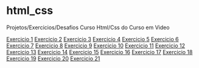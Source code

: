 # html_css
 Projetos/Exercicios/Desafios Curso Html/Css do Curso em Video

<a href="exercicios/ex001/index.html" target="_blank">Exercicio 1</a>
<a href="exercicios/ex002/index.html" target="_blank">Exercicio 2</a>
<a href="exercicios/ex003/index.html" target="_blank">Exercicio 3</a>
<a href="exercicios/ex004/index.html" target="_blank">Exercicio 4</a>
<a href="exercicios/ex005/index.html" target="_blank">Exercicio 5</a>
<a href="exercicios/ex006/index.html" target="_blank">Exercicio 6</a>
<a href="exercicios/ex007/index.html" target="_blank">Exercicio 7</a>
<a href="exercicios/ex008/index.html" target="_blank">Exercicio 8</a>
<a href="exercicios/ex009/index.html" target="_blank">Exercicio 9</a>
<a href="exercicios/ex010/index.html" target="_blank">Exercicio 10</a>
<a href="exercicios/ex011/index.html" target="_blank">Exercicio 11</a>
<a href="exercicios/ex012/index.html" target="_blank">Exercicio 12</a>
<a href="exercicios/ex013/index.html" target="_blank">Exercicio 13</a>
<a href="exercicios/ex014/index.html" target="_blank">Exercicio 14</a>
<a href="exercicios/ex015/index.html" target="_blank">Exercicio 15</a>
<a href="exercicios/ex016/cor1.html" target="_blank">Exercicio 16</a>
<a href="exercicios/ex017/fonte01.html" target="_blank">Exercicio 17</a>
<a href="exercicios/ex018/fonte01.html" target="_blank">Exercicio 18</a>
<a href="exercicios/ex019/index.html" target="_blank">Exercicio 19</a>
<a href="exercicios/ex020/index.html" target="_blank">Exercicio 20</a>
<a href="exercicios/ex021/index.html" target="_blank">Exercicio 21</a>
